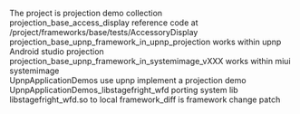 The project is projection demo collection  
projection_base_access_display reference code at /project/frameworks/base/tests/AccessoryDisplay  
projection_base_upnp_framework_in_upnp_projection works within upnp Android studio projection  
projection_base_upnp_framework_in_systemimage_vXXX works within miui systemimage  
UpnpApplicationDemos use upnp implement a projection demo  
UpnpApplicationDemos_libstagefright_wfd porting system lib libstagefright_wfd.so to local 
framework_diff is framework change patch    
